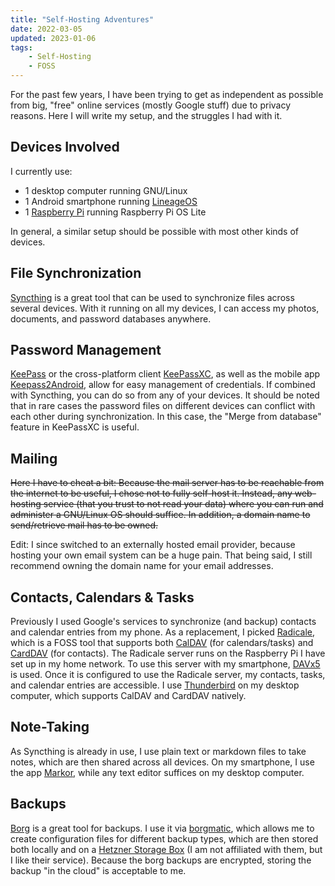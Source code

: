 ```yaml
---
title: "Self-Hosting Adventures"
date: 2022-03-05
updated: 2023-01-06
tags:
    - Self-Hosting
    - FOSS
---
```


For the past few years, I have been trying to get as independent as possible from big, "free" online services (mostly Google stuff) due to privacy reasons. Here I will write my setup, and the struggles I had with it.

<!-- more -->

## Devices Involved

I currently use:

-   1 desktop computer running GNU/Linux
-   1 Android smartphone running [LineageOS](https://lineageos.org/)
-   1 [Raspberry Pi](https://www.raspberrypi.com) running Raspberry Pi OS Lite

In general, a similar setup should be possible with most other kinds of devices.

## File Synchronization

[Syncthing](https://syncthing.net/) is a great tool that can be used to synchronize files across several devices. With it running on all my devices, I can access my photos, documents, and password databases anywhere.

## Password Management

[KeePass](https://keepass.info/) or the cross-platform client [KeePassXC](https://keepassxc.org/), as well as the mobile app [Keepass2Android](https://github.com/PhilippC/keepass2android), allow for easy management of credentials.
If combined with Syncthing, you can do so from any of your devices. It should be noted that in rare cases the password files on different devices can conflict with each other during synchronization. In this case, the "Merge from database" feature in KeePassXC is useful.

## Mailing

~~Here I have to cheat a bit: Because the mail server has to be reachable from the internet to be useful, I chose not to fully self-host it. Instead, any web-hosting service (that you trust to not read your data) where you can run and administer a GNU/Linux OS should suffice. In addition, a domain name to send/retrieve mail has to be owned.~~

Edit: I since switched to an externally hosted email provider, because hosting your own email system can be a huge pain. That being said, I still recommend owning the domain name for your email addresses.

## Contacts, Calendars & Tasks

Previously I used Google's services to synchronize (and backup) contacts and calendar entries from my phone.
As a replacement, I picked [Radicale](https://radicale.org), which is a FOSS tool that supports both [CalDAV](https://en.wikipedia.org/wiki/CalDAV) (for calendars/tasks) and [CardDAV](https://en.wikipedia.org/wiki/CardDAV) (for contacts). The Radicale server runs on the Raspberry Pi I have set up in my home network.
To use this server with my smartphone, [DAVx5](https://www.davx5.com/) is used. Once it is configured to use the Radicale server, my contacts, tasks, and calendar entries are accessible.
I use [Thunderbird](https://www.thunderbird.net) on my desktop computer, which supports CalDAV and CardDAV natively.

## Note-Taking

As Syncthing is already in use, I use plain text or markdown files to take notes, which are then shared across all devices. On my smartphone, I use the app [Markor](https://f-droid.org/en/packages/net.gsantner.markor/), while any text editor suffices on my desktop computer.

## Backups

[Borg](https://www.borgbackup.org/) is a great tool for backups. I use it via [borgmatic](https://torsion.org/borgmatic/), which allows me to create configuration files for different backup types, which are then stored both locally and on a [Hetzner Storage Box](https://www.hetzner.com/storage/storage-box) (I am not affiliated with them, but I like their service). Because the borg backups are encrypted, storing the backup "in the cloud" is acceptable to me.
